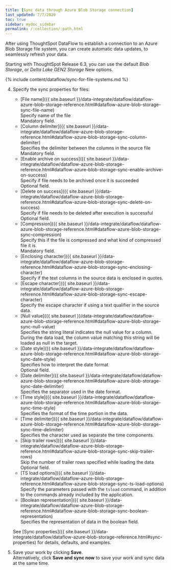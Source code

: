 ```yaml
---
title: [Sync data through Azure Blob Storage connection]
last_updated: 7/7/2020
toc: true
sidebar: mydoc_sidebar
permalink: /:collection/:path.html
---
```

After using ThoughtSpot DataFlow to establish a connection to an Azure Blob Storage file system, you can create automatic data updates, to seamlessly refresh your data.

Starting with ThoughtSpot Release 6.3, you can use the default *Blob Storage*, or *Delta Lake GEN2 Storage* <span class="label label-beta">New</span> options.

{% include content/dataflow/sync-for-file-systems.md %}

4. Specify the sync properties for files:

     * [File name]({{ site.baseurl }}/data-integrate/dataflow/dataflow-azure-blob-storage-reference.html#dataflow-azure-blob-storage-sync-file-name)<br/>Specify name of the file<br/>Mandatory field.
     * [Column delimiter]({{ site.baseurl }}/data-integrate/dataflow/dataflow-azure-blob-storage-reference.html#dataflow-azure-blob-storage-sync-column-delimiter)<br/>Specifies the delimiter between the columns in the source file<br/>Mandatory field.
     * [Enable archive on success]({{ site.baseurl }}/data-integrate/dataflow/dataflow-azure-blob-storage-reference.html#dataflow-azure-blob-storage-sync-enable-archive-on-success)<br/>Specify if file needs to be archived once it is succeeded<br/>Optional field.
     * [Delete on success]({{ site.baseurl }}/data-integrate/dataflow/dataflow-azure-blob-storage-reference.html#dataflow-azure-blob-storage-sync-delete-on-success)<br/>Specify if file needs to be deleted after execution is successful<br/>Optional field.
     * [Compression]({{ site.baseurl }}/data-integrate/dataflow/dataflow-azure-blob-storage-reference.html#dataflow-azure-blob-storage-sync-compression)<br/>Specify this if the file is compressed and what kind of compressed file it is<br/>Mandatory field.
     * [Enclosing character]({{ site.baseurl }}/data-integrate/dataflow/dataflow-azure-blob-storage-reference.html#dataflow-azure-blob-storage-sync-enclosing-character)<br/>Specify if the text columns in the source data is enclosed in quotes.
     * [Escape character]({{ site.baseurl }}/data-integrate/dataflow/dataflow-azure-blob-storage-reference.html#dataflow-azure-blob-storage-sync-escape-character)<br/>Specify the escape character if using a text qualifier in the source data.
     * [Null value]({{ site.baseurl }}/data-integrate/dataflow/dataflow-azure-blob-storage-reference.html#dataflow-azure-blob-storage-sync-null-value)<br/>Specifies the string literal indicates the null value for a column. During the data load, the column value matching this string will be loaded as null in the target.
     * [Date style]({{ site.baseurl }}/data-integrate/dataflow/dataflow-azure-blob-storage-reference.html#dataflow-azure-blob-storage-sync-date-style)<br/>Specifies how to interpret the date format<br/>Optional field.
     * [Date delimiter]({{ site.baseurl }}/data-integrate/dataflow/dataflow-azure-blob-storage-reference.html#dataflow-azure-blob-storage-sync-date-delimiter)<br/>Specifies the separator used in the date format.
     * [Time style]({{ site.baseurl }}/data-integrate/dataflow/dataflow-azure-blob-storage-reference.html#dataflow-azure-blob-storage-sync-time-style)<br/>Specifies the format of the time portion in the data.
     * [Time delimiter]({{ site.baseurl }}/data-integrate/dataflow/dataflow-azure-blob-storage-reference.html#dataflow-azure-blob-storage-sync-time-delimiter)<br/>Specifies the character used as separate the time components.
     * [Skip trailer rows]({{ site.baseurl }}/data-integrate/dataflow/dataflow-azure-blob-storage-reference.html#dataflow-azure-blob-storage-sync-skip-trailer-rows)<br/>Skip the number of trailer rows specified while loading the data<br/>Optional field.
     * [TS load options]({{ site.baseurl }}/data-integrate/dataflow/dataflow-azure-blob-storage-reference.html#dataflow-azure-blob-storage-sync-ts-load-options)<br/>Specify the parameters passed with the <code>tsload</code> command, in addition to the commands already included by the application.
     * [Boolean representation]({{ site.baseurl }}/data-integrate/dataflow/dataflow-azure-blob-storage-reference.html#dataflow-azure-blob-storage-sync-boolean-representation)<br/>Specifies the representation of data in the boolean field.

     See [Sync properties]({{ site.baseurl }}/data-integrate/dataflow/dataflow-azure-blob-storage-reference.html#sync-properties) for details, defaults, and examples.

5. Save your work by clicking **Save**.<br/>Alternatively, click **Save and sync now** to save your work and sync data at the same time.
